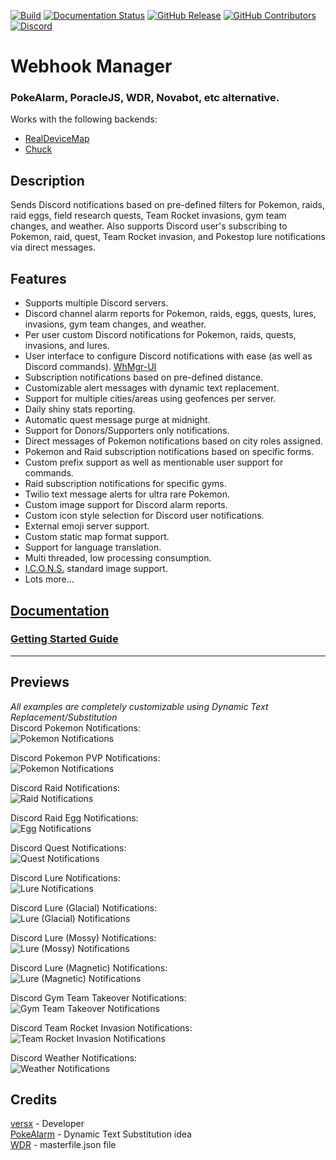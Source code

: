 [![Build](https://github.com/versx/WhMgr/workflows/.NET%20Core/badge.svg)](https://github.com/versx/WhMgr/actions)
[![Documentation Status](https://readthedocs.org/projects/whmgr/badge/?version=latest)](https://whmgr.rtfd.io)
[![GitHub Release](https://img.shields.io/github/release/versx/WhMgr.svg)](https://github.com/versx/WhMgr/releases/)
[![GitHub Contributors](https://img.shields.io/github/contributors/versx/WhMgr.svg)](https://github.com/versx/WhMgr/graphs/contributors/)
[![Discord](https://img.shields.io/discord/552003258000998401.svg?label=&logo=discord&logoColor=ffffff&color=7389D8&labelColor=6A7EC2)](https://discord.gg/zZ9h9Xa)  
# Webhook Manager  

### PokeAlarm, PoracleJS, WDR, Novabot, etc alternative.  
Works with the following backends:  
- [RealDeviceMap](https://github.com/123FLO321/RealDeviceMap)  
- [Chuck](https://github.com/WatWowMap/Chuck)  


## Description  
Sends Discord notifications based on pre-defined filters for Pokemon, raids, raid eggs, field research quests, Team Rocket invasions, gym team changes, and weather. Also supports Discord user's subscribing to Pokemon, raid, quest, Team Rocket invasion, and Pokestop lure notifications via direct messages.


## Features  
- Supports multiple Discord servers.  
- Discord channel alarm reports for Pokemon, raids, eggs, quests, lures, invasions, gym team changes, and weather.  
- Per user custom Discord notifications for Pokemon, raids, quests, invasions, and lures.  
- User interface to configure Discord notifications with ease (as well as Discord commands). [WhMgr-UI](https://github.com/versx/WhMgr-UI)  
- Subscription notifications based on pre-defined distance.  
- Customizable alert messages with dynamic text replacement.  
- Support for multiple cities/areas using geofences per server.  
- Daily shiny stats reporting.  
- Automatic quest message purge at midnight.  
- Support for Donors/Supporters only notifications.  
- Direct messages of Pokemon notifications based on city roles assigned.  
- Pokemon and Raid subscription notifications based on specific forms.  
- Custom prefix support as well as mentionable user support for commands.  
- Raid subscription notifications for specific gyms.  
- Twilio text message alerts for ultra rare Pokemon.  
- Custom image support for Discord alarm reports.  
- Custom icon style selection for Discord user notifications.  
- External emoji server support.  
- Custom static map format support.  
- Support for language translation.  
- Multi threaded, low processing consumption.  
- [I.C.O.N.S.](https://github.com/Mygod/pokemon-icon-postprocessor) standard image support.
- Lots more...  


## [Documentation](https://whmgr.rtfd.io/)  

### [Getting Started Guide](https://whmgr.readthedocs.io/en/latest/user-guide/getting-started)  
<hr>  

## Previews  
*All examples are completely customizable using Dynamic Text Replacement/Substitution*  
Discord Pokemon Notifications:  
![Pokemon Notifications](images/pkmn.png "Pokemon Notifications")  

Discord Pokemon PVP Notifications:  
![Pokemon Notifications](images/pvp.png "Pokemon PVP Notifications")  

Discord Raid Notifications:  
![Raid Notifications](images/raids.png "Raid Notifications")  

Discord Raid Egg Notifications:  
![Egg Notifications](images/eggs.png "Egg Notifications")  

Discord Quest Notifications:  
![Quest Notifications](images/quests.png "Quest Notifications")  

Discord Lure Notifications:  
![Lure Notifications](images/lure.png "Lure Notifications")  

Discord Lure (Glacial) Notifications:  
![Lure (Glacial) Notifications](images/lure_glacial.png "Lure (Glacial) Notifications")  

Discord Lure (Mossy) Notifications:  
![Lure (Mossy) Notifications](images/lure_mossy.png "Lure (Mossy) Notifications")  

Discord Lure (Magnetic) Notifications:  
![Lure (Magnetic) Notifications](images/lure_magnetic.png "Lure (Magnetic) Notifications")  

Discord Gym Team Takeover Notifications:  
![Gym Team Takeover Notifications](images/gyms.png "Gym Team Takeover Notifications")  

Discord Team Rocket Invasion Notifications:  
![Team Rocket Invasion Notifications](images/invasions.png "Team Rocket Invasion Notifications")  

Discord Weather Notifications:  
![Weather Notifications](images/weather.png "Weather Notifications")  


## Credits  
[versx](https://github.com/versx) - Developer  
[PokeAlarm](https://github.com/PokeAlarm/PokeAlarm) - Dynamic Text Substitution idea  
[WDR](https://github.com/PartTimeJS/WDR) - masterfile.json file  
